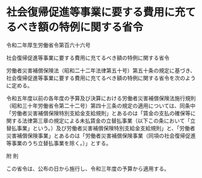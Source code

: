 # 社会復帰促進等事業に要する費用に充てるべき額の特例に関する省令

令和二年厚生労働省令第百六十六号

社会復帰促進等事業に要する費用に充てるべき額の特例に関する省令

労働者災害補償保険法（昭和二十二年法律第五十号）第五十条の規定に基づき、社会復帰促進等事業に要する費用に充てるべき額の特例に関する省令を次のように定める。

令和五年度以前の各年度の予算及び決算における労働者災害補償保険法施行規則（昭和三十年労働省令第二十二号）第四十三条の規定の適用については、同条中「労働者災害補償保険特別支給金支給規則」とあるのは「賃金の支払の確保等に関する法律第三章の規定による未払賃金の立替払事業（以下この条において「立替払事業」という。）及び労働者災害補償保険特別支給金支給規則」と、「労働者災害補償保険事業」とあるのは「労働者災害補償保険事業（同項の社会復帰促進等事業のうち立替払事業を除く。）」とする。

附 則

この省令は、公布の日から施行し、令和三年度の予算から適用する。
